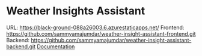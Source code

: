 # Weather Insights Assistant 
URL: https://black-ground-088a26003.6.azurestaticapps.net/ 
Frontend: https://github.com/sammyamajumdar/weather-insight-assistant-frontend.git
Backend: https://github.com/sammyamajumdar/weather-insight-assistant-backend.git
[Documentation](https://github.com/sammyamajumdar/weather-insight-assistant-backend.git)
